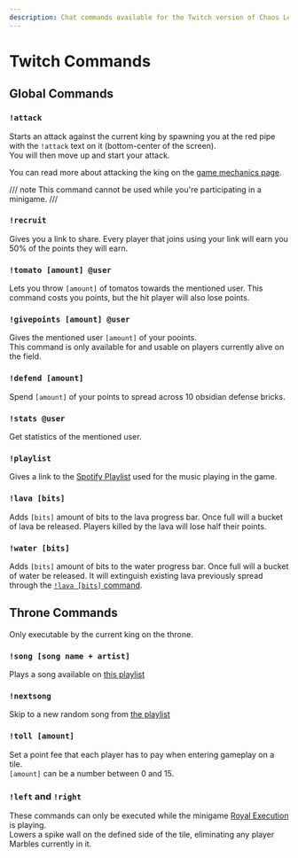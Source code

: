 ```yaml
---
description: Chat commands available for the Twitch version of Chaos League.
---
```


# Twitch Commands

## Global Commands

### `!attack`

Starts an attack against the current king by spawning you at the red pipe with the `!attack` text on it (bottom-center of the screen).  
You will then move up and start your attack.

You can read more about attacking the king on the [game mechanics page](../mechanics/index.md).

/// note
This command cannot be used while you're participating in a minigame.
///

### `!recruit`

Gives you a link to share. Every player that joins using your link will earn you 50% of the points they will earn.

### `!tomato [amount] @user`

Lets you throw `[amount]` of tomatos towards the mentioned user. This command costs you points, but the hit player will also lose points.

### `!givepoints [amount] @user`

Gives the mentioned user `[amount]` of your pooints.  
This command is only available for and usable on players currently alive on the field.

### `!defend [amount]`

Spend `[amount]` of your points to spread across 10 obsidian defense bricks.

### `!stats @user`

Get statistics of the mentioned user.

### `!playlist`

Gives a link to the [Spotify Playlist][song-playlist] used for the music playing in the game.

### `!lava [bits]`

Adds `[bits]` amount of bits to the lava progress bar. Once full will a bucket of lava be released. Players killed by the lava will lose half their points.

### `!water [bits]`

Adds `[bits]` amount of bits to the water progress bar. Once full will a bucket of water be released. It will extinguish existing lava previously spread through the [`!lava [bits]` command](#lava-bits).

## Throne Commands

Only executable by the current king on the throne.

### `!song [song name + artist]`

Plays a song available on [this playlist][song-playlist]

### `!nextsong`

Skip to a new random song from [the playlist][song-playlist]

### `!toll [amount]`

Set a point fee that each player has to pay when entering gameplay on a tile.  
`[amount]` can be a number between 0 and 15.

### `!left` and `!right`

These commands can only be executed while the minigame [Royal Execution](../twitch-minigames/epic/royal-execution.md) is playing.  
Lowers a spike wall on the defined side of the tile, eliminating any player Marbles currently in it.

[song-playlist]: https://open.spotify.com/playlist/5gdz9X9y9hpBOCjYo6TI31